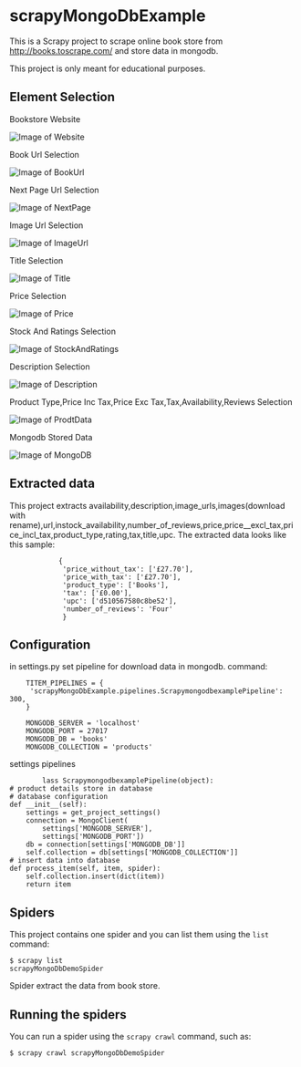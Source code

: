 # scrapyMongoDbExample
This is a Scrapy project to scrape online book store from http://books.toscrape.com/ and store data in mongodb.

This project is only meant for educational purposes.

## Element Selection

Bookstore Website


![Image of Website](https://github.com/Aniruddhsinh03/scrapySeleniumDemo/blob/master/screenshots/bookstore_1.jpg)

Book Url Selection


![Image of BookUrl](https://github.com/Aniruddhsinh03/scrapySeleniumDemo/blob/master/screenshots/bookstore_2.jpg)

Next Page Url Selection


![Image of NextPage](https://github.com/Aniruddhsinh03/scrapySeleniumDemo/blob/master/screenshots/bookstore_3.jpg)


Image Url Selection


![Image of ImageUrl](https://github.com/Aniruddhsinh03/scrapySeleniumDemo/blob/master/screenshots/bookstore_4.jpg)

Title Selection


![Image of Title](https://github.com/Aniruddhsinh03/scrapySeleniumDemo/blob/master/screenshots/bookstore_5.jpg)


Price Selection


![Image of Price](https://github.com/Aniruddhsinh03/scrapySeleniumDemo/blob/master/screenshots/bookstore_6.jpg)

Stock And Ratings Selection


![Image of StockAndRatings](https://github.com/Aniruddhsinh03/scrapySeleniumDemo/blob/master/screenshots/bookstore_7.jpg)

Description Selection


![Image of Description](https://github.com/Aniruddhsinh03/scrapySeleniumDemo/blob/master/screenshots/bookstore_8.jpg)

Product Type,Price Inc Tax,Price Exc Tax,Tax,Availability,Reviews Selection


![Image of ProdtData](https://github.com/Aniruddhsinh03/scrapySeleniumDemo/blob/master/screenshots/bookstore_9.jpg)

Mongodb Stored Data


![Image of MongoDB](https://github.com/Aniruddhsinh03/scrapyMongoDbExample/blob/master/screenshots/mongodb_1.jpg)

## Extracted data

This project extracts availability,description,image_urls,images(download with rename),url,instock_availability,number_of_reviews,price,price__excl_tax,price_incl_tax,product_type,rating,tax,title,upc.
The extracted data looks like this sample:

                {
                 'price_without_tax': ['£27.70'],
                 'price_with_tax': ['£27.70'],
                 'product_type': ['Books'],
                 'tax': ['£0.00'],
                 'upc': ['d510567580c8be52'],
                 'number_of_reviews': 'Four'
                 }

## Configuration

in settings.py set pipeline for download data in mongodb.
command:
        
        TITEM_PIPELINES = {
         'scrapyMongoDbExample.pipelines.ScrapymongodbexamplePipeline': 300,
        }

        MONGODB_SERVER = 'localhost'
        MONGODB_PORT = 27017
        MONGODB_DB = 'books'
        MONGODB_COLLECTION = 'products'
        
        
settings pipelines
            
            lass ScrapymongodbexamplePipeline(object):
    # product details store in database
    # database configuration
    def __init__(self):
        settings = get_project_settings()
        connection = MongoClient(
            settings['MONGODB_SERVER'],
            settings['MONGODB_PORT'])
        db = connection[settings['MONGODB_DB']]
        self.collection = db[settings['MONGODB_COLLECTION']]
    # insert data into database
    def process_item(self, item, spider):
        self.collection.insert(dict(item))
        return item

## Spiders

This project contains one spider and you can list them using the `list`
command:

    $ scrapy list
    scrapyMongoDbDemoSpider

Spider extract the data from book store.




## Running the spiders

You can run a spider using the `scrapy crawl` command, such as:

    $ scrapy crawl scrapyMongoDbDemoSpider

